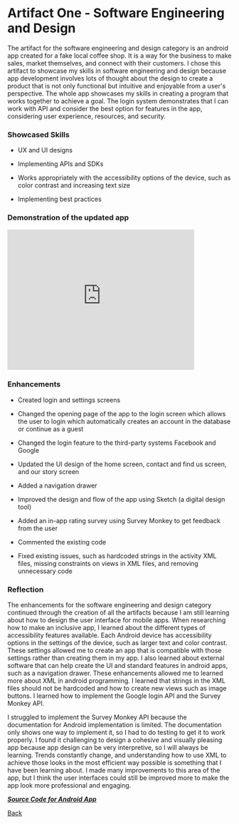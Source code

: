 # Artifact One - Software Engineering and Design 

The artifact for the software engineering and design category is an android app created for a fake local coffee shop. It is a way for the business to make sales, market themselves, and connect with their customers. I chose this artifact to showcase my skills in software engineering and design because app development involves lots of thought about the design to create a product that is not only functional but intuitive and enjoyable from a user's perspective. The whole app showcases my skills in creating a program that works together to achieve a goal. The login system demonstrates that I can work with API and consider the best option for features in the app, considering user experience, resources, and security. 

### Showcased Skills

- UX and UI designs

- Implementing APIs and SDKs

- Works appropriately with the accessibility options of the device, such as color contrast and increasing text size

- Implementing best practices

### Demonstration of the updated app

<iframe width="420" height="315" src="https://www.youtube.com/embed/AOTz1UcPjec" frameborder="0" allowfullscreen></iframe>

### Enhancements 

- Created login and settings screens

- Changed the opening page of the app to the login screen which allows the user to login which automatically creates an account in the database or continue as a guest

- Changed the login feature to the third-party systems Facebook and Google

- Updated the UI design of the home screen, contact and find us screen, and our story screen

- Added a navigation drawer

- Improved the design and flow of the app using Sketch (a digital design tool)

- Added an in-app rating survey using Survey Monkey to get feedback from the user

- Commented the existing code 

- Fixed existing issues, such as hardcoded strings in the activity XML files, missing constraints on views in XML files, and removing unnecessary code

### Reflection

The enhancements for the software engineering and design category continued through the creation of all the artifacts because I am still learning about how to design the user interface for mobile apps. When researching how to make an inclusive app, I learned about the different types of accessibility features available. Each Android device has accessibility options in the settings of the device, such as larger text and color contrast. These settings allowed me to create an app that is compatible with those settings rather than creating them in my app. I also learned about external software that can help create the UI and standard features in android apps, such as a navigation drawer. These enhancements allowed me to learned more about XML in android programming. I learned that strings in the XML files should not be hardcoded and how to create new views such as image buttons. I learned how to implement the Google login API and the Survey Monkey API. 

I struggled to implement the Survey Monkey API because the documentation for Android implementation is limited. The documentation only shows one way to implement it, so I had to do testing to get it to work properly. I found it challenging to design a cohesive and visually pleasing app because app design can be very interpretive, so I will always be learning. Trends constantly change, and understanding how to use XML to achieve those looks in the most efficient way possible is something that I have been learning about. I made many improvements to this area of the app, but I think the user interfaces could still be improved more to make the app look more professional and engaging. 

[***Source Code for Android App***](https://github.com/ClarissaWorrell/LocalCoffee)

[Back](https://clarissaworrell.github.io/)
